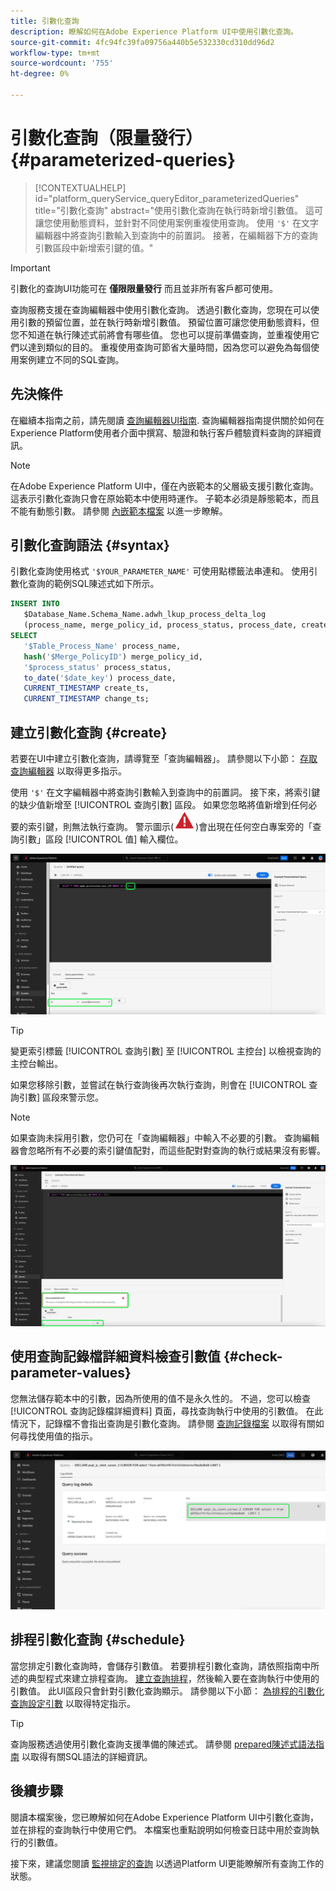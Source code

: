 ```yaml
---
title: 引數化查詢
description: 瞭解如何在Adobe Experience Platform UI中使用引數化查詢。
source-git-commit: 4fc94fc39fa09756a440b5e532330cd310dd96d2
workflow-type: tm+mt
source-wordcount: '755'
ht-degree: 0%

---
```


# 引數化查詢（限量發行） {#parameterized-queries}

>[!CONTEXTUALHELP]
>id="platform_queryService_queryEditor_parameterizedQueries"
>title="引數化查詢"
>abstract="使用引數化查詢在執行時新增引數值。 這可讓您使用動態資料，並針對不同使用案例重複使用查詢。 使用 `'$'` 在文字編輯器中將查詢引數輸入到查詢中的前置詞。 接著，在編輯器下方的查詢引數區段中新增索引鍵的值。"

>[!IMPORTANT]
>
>引數化的查詢UI功能可在 **僅限限量發行** 而且並非所有客戶都可使用。

查詢服務支援在查詢編輯器中使用引數化查詢。 透過引數化查詢，您現在可以使用引數的預留位置，並在執行時新增引數值。 預留位置可讓您使用動態資料，但您不知道在執行陳述式前將會有哪些值。 您也可以提前準備查詢，並重複使用它們以達到類似的目的。 重複使用查詢可節省大量時間，因為您可以避免為每個使用案例建立不同的SQL查詢。

## 先決條件

在繼續本指南之前，請先閱讀 [查詢編輯器UI指南](./user-guide.md). 查詢編輯器指南提供關於如何在Experience Platform使用者介面中撰寫、驗證和執行客戶體驗資料查詢的詳細資訊。

>[!NOTE]
>
>在Adobe Experience Platform UI中，僅在內嵌範本的父層級支援引數化查詢。 這表示引數化查詢只會在原始範本中使用時運作。 子範本必須是靜態範本，而且不能有動態引數。 請參閱 [內嵌範本檔案](../essential-concepts/inline-templates.md) 以進一步瞭解。

## 引數化查詢語法 {#syntax}

引數化查詢使用格式 `'$YOUR_PARAMETER_NAME'` 可使用點標籤法串連和。 使用引數化查詢的範例SQL陳述式如下所示。

```sql
INSERT INTO
   $Database_Name.Schema_Name.adwh_lkup_process_delta_log
   (process_name, merge_policy_id, process_status, process_date, create_ts, change_ts)
SELECT
   '$Table_Process_Name' process_name,
   hash('$Merge_PolicyID') merge_policy_id,
   '$process_status' process_status,
   to_date('$date_key') process_date,
   CURRENT_TIMESTAMP create_ts,
   CURRENT_TIMESTAMP change_ts;
```

## 建立引數化查詢 {#create}

若要在UI中建立引數化查詢，請導覽至「查詢編輯器」。 請參閱以下小節： [存取查詢編輯器](./user-guide.md#accessing-query-editor) 以取得更多指示。

使用 `'$'` 在文字編輯器中將查詢引數輸入到查詢中的前置詞。 接下來，將索引鍵的缺少值新增至 [!UICONTROL 查詢引數] 區段。 如果您忽略將值新增到任何必要的索引鍵，則無法執行查詢。 警示圖示(![警示圖示。](../images/ui/parameterized-queries/alert-icon.png))會出現在任何空白專案旁的「查詢引數」區段 [!UICONTROL 值] 輸入欄位。

![具有引數化查詢的查詢編輯器和「查詢引數」區段會反白顯示。](../images/ui/parameterized-queries/parameterized-query.png)

>[!TIP]
>
>變更索引標籤 [!UICONTROL 查詢引數] 至 [!UICONTROL 主控台] 以檢視查詢的主控台輸出。

如果您移除引數，並嘗試在執行查詢後再次執行查詢，則會在 [!UICONTROL 查詢引數] 區段來警示您。

>[!NOTE]
>
>如果查詢未採用引數，您仍可在「查詢編輯器」中輸入不必要的引數。 查詢編輯器會忽略所有不必要的索引鍵值配對，而這些配對對查詢的執行或結果沒有影響。

![查詢編輯器的空白值欄位和查詢引數錯誤會醒目提示。](../images/ui/parameterized-queries/query-parameter-error.png)

## 使用查詢記錄檔詳細資料檢查引數值 {#check-parameter-values}

您無法儲存範本中的引數，因為所使用的值不是永久性的。 不過，您可以檢查 [!UICONTROL 查詢記錄檔詳細資料] 頁面，尋找查詢執行中使用的引數值。 在此情況下，記錄檔不會指出查詢是引數化查詢。 請參閱 [查詢記錄檔案](./query-logs.md) 以取得有關如何尋找使用值的指示。

![查詢記錄檢視，其引數化查詢的SQL在詳細資訊區段中反白顯示。](../images/ui/parameterized-queries/parameterized-query-logs.png)

<!-- improve screenshot above ^ I am waiting for a scheduled run to complete -->

## 排程引數化查詢 {#schedule}

當您排定引數化查詢時，會儲存引數值。 若要排程引數化查詢，請依照指南中所述的典型程式來建立排程查詢。 [建立查詢排程](./query-schedules.md#create-schedule)，然後輸入要在查詢執行中使用的引數值。 此UI區段只會針對引數化查詢顯示。 請參閱以下小節： [為排程的引數化查詢設定引數](./query-schedules.md#set-parameters) 以取得特定指示。

>[!TIP]
>
>查詢服務透過使用引數化查詢支援準備的陳述式。 請參閱 [prepared陳述式語法指南](../sql/prepared-statements.md) 以取得有關SQL語法的詳細資訊。

## 後續步驟

閱讀本檔案後，您已瞭解如何在Adobe Experience Platform UI中引數化查詢，並在排程的查詢執行中使用它們。 本檔案也重點說明如何檢查日誌中用於查詢執行的引數值。

接下來，建議您閱讀 [監視排定的查詢](./monitor-queries.md) 以透過Platform UI更能瞭解所有查詢工作的狀態。
